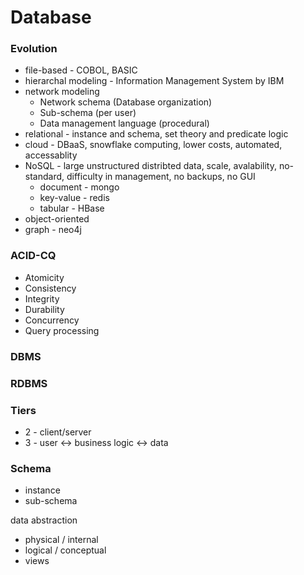 # Database

### Evolution

* file-based - COBOL, BASIC
* hierarchal modeling - Information Management System by IBM
* network modeling
  * Network schema (Database organization)
  * Sub-schema (per user)
  * Data management language (procedural)
* relational - instance and schema, set theory and predicate logic 
* cloud - DBaaS, snowflake computing, lower costs, automated, accessablity
* NoSQL - large unstructured distribted data, scale, avalability, no-standard, difficulty in management, no backups, no GUI
  * document - mongo
  * key-value - redis
  * tabular - HBase
*  object-oriented
*  graph - neo4j


### ACID-CQ

* Atomicity
* Consistency
* Integrity
* Durability
* Concurrency
* Query processing

### DBMS
### RDBMS

### Tiers

* 2 - client/server
* 3 - user <-> business logic <-> data

### Schema

* instance
* sub-schema

data abstraction

* physical / internal
* logical / conceptual
* views